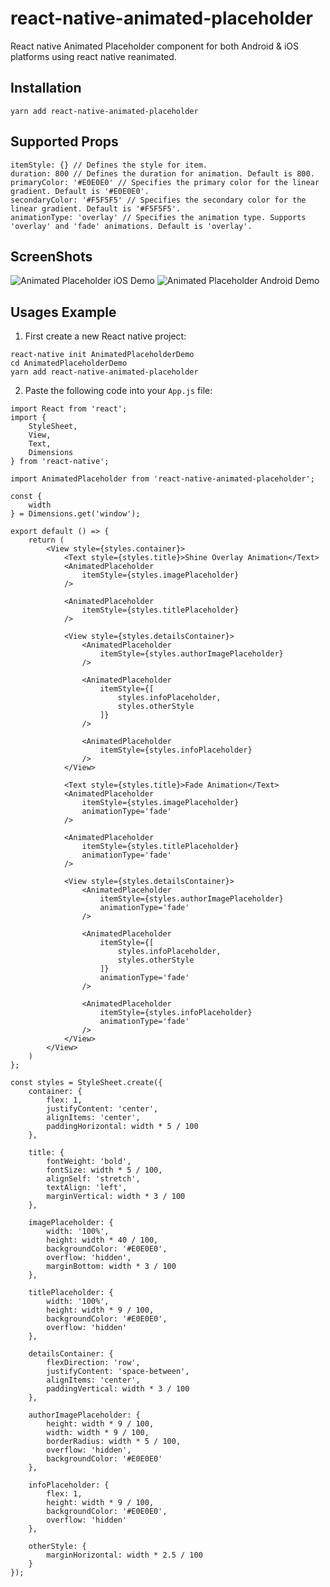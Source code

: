 # react-native-animated-placeholder
React native Animated Placeholder component for both Android &amp; iOS platforms using react native reanimated.

## Installation

```
yarn add react-native-animated-placeholder
```

## Supported Props

```
itemStyle: {} // Defines the style for item.
duration: 800 // Defines the duration for animation. Default is 800.
primaryColor: '#E0E0E0' // Specifies the primary color for the linear gradient. Default is '#E0E0E0'.
secondaryColor: '#F5F5F5' // Specifies the secondary color for the linear gradient. Default is '#F5F5F5'.
animationType: 'overlay' // Specifies the animation type. Supports 'overlay' and 'fade' animations. Default is 'overlay'.
```

## ScreenShots

![Animated Placeholder iOS Demo](https://1.bp.blogspot.com/-ybvaApn9jJI/X93k5wGoVkI/AAAAAAAABco/4ZrhMWbzxIchA8R2vo5CyNhdj6uhBHORwCLcBGAsYHQ/w283-h640/animated-ios.gif)
![Animated Placeholder Android Demo](https://1.bp.blogspot.com/-2ZPtH8n7Aks/X93k5sl5KHI/AAAAAAAABck/EECt93sh44UbrSB9UIYkv6v_lguN_UAtACLcBGAsYHQ/w259-h460/animated-android.gif)

## Usages Example

1. First create a new React native project:

```
react-native init AnimatedPlaceholderDemo
cd AnimatedPlaceholderDemo
yarn add react-native-animated-placeholder
```

2. Paste the following code into your ```App.js``` file:

```
import React from 'react';
import {
    StyleSheet,
    View,
    Text,
    Dimensions
} from 'react-native';

import AnimatedPlaceholder from 'react-native-animated-placeholder';

const {
    width
} = Dimensions.get('window');

export default () => {
    return (
        <View style={styles.container}>
            <Text style={styles.title}>Shine Overlay Animation</Text>
            <AnimatedPlaceholder
                itemStyle={styles.imagePlaceholder}
            />

            <AnimatedPlaceholder
                itemStyle={styles.titlePlaceholder}
            />

            <View style={styles.detailsContainer}>
                <AnimatedPlaceholder
                    itemStyle={styles.authorImagePlaceholder}
                />

                <AnimatedPlaceholder
                    itemStyle={[
                        styles.infoPlaceholder,
                        styles.otherStyle
                    ]}
                />

                <AnimatedPlaceholder
                    itemStyle={styles.infoPlaceholder}
                />
            </View>

            <Text style={styles.title}>Fade Animation</Text>
            <AnimatedPlaceholder
                itemStyle={styles.imagePlaceholder}
                animationType='fade'
            />

            <AnimatedPlaceholder
                itemStyle={styles.titlePlaceholder}
                animationType='fade'
            />

            <View style={styles.detailsContainer}>
                <AnimatedPlaceholder
                    itemStyle={styles.authorImagePlaceholder}
                    animationType='fade'
                />

                <AnimatedPlaceholder
                    itemStyle={[
                        styles.infoPlaceholder,
                        styles.otherStyle
                    ]}
                    animationType='fade'
                />

                <AnimatedPlaceholder
                    itemStyle={styles.infoPlaceholder}
                    animationType='fade'
                />
            </View>
        </View>
    )
};

const styles = StyleSheet.create({
    container: {
        flex: 1,
        justifyContent: 'center',
        alignItems: 'center',
        paddingHorizontal: width * 5 / 100
    },

    title: {
        fontWeight: 'bold',
        fontSize: width * 5 / 100,
        alignSelf: 'stretch',
        textAlign: 'left',
        marginVertical: width * 3 / 100
    },

    imagePlaceholder: {
        width: '100%',
        height: width * 40 / 100,
        backgroundColor: '#E0E0E0',
        overflow: 'hidden',
        marginBottom: width * 3 / 100
    },

    titlePlaceholder: {
        width: '100%',
        height: width * 9 / 100,
        backgroundColor: '#E0E0E0',
        overflow: 'hidden'
    },

    detailsContainer: {
        flexDirection: 'row',
        justifyContent: 'space-between',
        alignItems: 'center',
        paddingVertical: width * 3 / 100
    },

    authorImagePlaceholder: {
        height: width * 9 / 100,
        width: width * 9 / 100,
        borderRadius: width * 5 / 100,
        overflow: 'hidden',
        backgroundColor: '#E0E0E0'
    },

    infoPlaceholder: {
        flex: 1,
        height: width * 9 / 100,
        backgroundColor: '#E0E0E0',
        overflow: 'hidden'
    },

    otherStyle: {
        marginHorizontal: width * 2.5 / 100
    }
});
```
